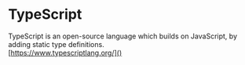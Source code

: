# TypeScript

TypeScript is an open-source language which builds on JavaScript, by adding static type definitions.  
[https://www.typescriptlang.org/]()

